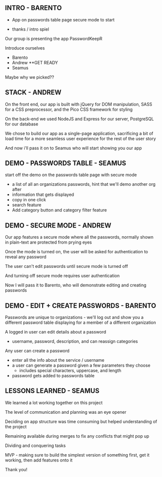 ## INTRO - BARENTO

- App on passwords table page secure mode to start

- thanks / intro spiel

Our group is presenting the app PasswordKeepR

Introduce ourselves
  - Barento
  - Andrew **GET READY
  - Seamus

Maybe why we picked??

## STACK - ANDREW

On the front end, our app is built with jQuery for DOM manipulation, SASS for a CSS preprocessor, and the Pico CSS framework for styling

On the back-end we used NodeJS and Express for our server, PostgreSQL for our database

We chose to build our app as a single-page application, sacrificing a bit of load time for a more seamless user experience for the rest of the user story

And now i'll pass it on to Seamus who will start showing you our app

## DEMO - PASSWORDS TABLE - SEAMUS

start off the demo on the passwords table page with secure mode
  - a list of all an organizations passwords, hint that we'll demo another org after
  - information that gets displayed
  - copy in one click
  - search feature
  - Add category button and category filter feature

## DEMO - SECURE MODE - ANDREW

Our app features a secure mode where all the passwords, normally shown in plain-text are protected from prying eyes

Once the mode is turned on, the user will be asked for authentication to reveal any password

The user can't edit passwords until secure mode is turned off

And turning off secure mode requires user authentication

Now I will pass it to Barento, who will demonstrate editing and creating passwords

## DEMO - EDIT + CREATE PASSWORDS - BARENTO

Passwords are unique to organizations - we'll log out and show you a different password table displaying for a member of a different organization

A logged in user can edit details about a password
  - username, password, description, and can reassign categories

Any user can create a password
  - enter all the info about the service / username
  - a user can generate a password given a few parameters they choose
    - includes special characters, uppercase, and length
  - password gets added to passwords table

## LESSONS LEARNED - SEAMUS

We learned a lot working together on this project

The level of communication and planning was an eye opener

Deciding on app structure was time consuming but helped understanding of the project

Remaining available during merges to fix any conflicts that might pop up

Dividing and conquering tasks

MVP - making sure to build the simplest version of something first, get it working, then add features onto it

Thank you!
